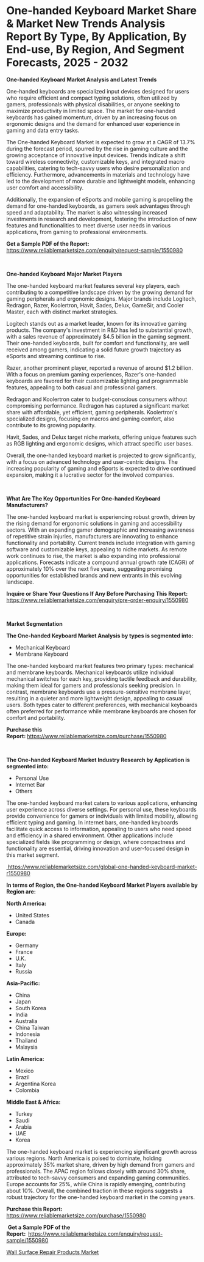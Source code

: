 <p><h1>One-handed Keyboard Market Share & Market New Trends Analysis Report By Type, By Application, By End-use, By Region, And Segment Forecasts, 2025 - 2032</h1></p><p><strong>One-handed Keyboard Market Analysis and Latest Trends</strong></p>
<p><p>One-handed keyboards are specialized input devices designed for users who require efficient and compact typing solutions, often utilized by gamers, professionals with physical disabilities, or anyone seeking to maximize productivity in limited space. The market for one-handed keyboards has gained momentum, driven by an increasing focus on ergonomic designs and the demand for enhanced user experience in gaming and data entry tasks.</p><p>The One-handed Keyboard Market is expected to grow at a CAGR of 13.7% during the forecast period, spurred by the rise in gaming culture and the growing acceptance of innovative input devices. Trends indicate a shift toward wireless connectivity, customizable keys, and integrated macro capabilities, catering to tech-savvy users who desire personalization and efficiency. Furthermore, advancements in materials and technology have led to the development of more durable and lightweight models, enhancing user comfort and accessibility.</p><p>Additionally, the expansion of eSports and mobile gaming is propelling the demand for one-handed keyboards, as gamers seek advantages through speed and adaptability. The market is also witnessing increased investments in research and development, fostering the introduction of new features and functionalities to meet diverse user needs in various applications, from gaming to professional environments.</p></p>
<p><strong>Get a Sample PDF of the Report:&nbsp;</strong> <a href="https://www.reliablemarketsize.com/enquiry/request-sample/1550980?utm_campaign=2038&utm_medium=2&utm_source=Github&utm_content=ia&utm_term=09022025&utm_id=one-handed-keyboard">https://www.reliablemarketsize.com/enquiry/request-sample/1550980</a></p>
<p>&nbsp;</p>
<p><strong>One-handed Keyboard Major Market Players</strong></p>
<p><p>The one-handed keyboard market features several key players, each contributing to a competitive landscape driven by the growing demand for gaming peripherals and ergonomic designs. Major brands include Logitech, Redragon, Razer, Koolertron, Havit, Sades, Delux, GameSir, and Cooler Master, each with distinct market strategies.</p><p>Logitech stands out as a market leader, known for its innovative gaming products. The company's investment in R&D has led to substantial growth, with a sales revenue of approximately $4.5 billion in the gaming segment. Their one-handed keyboards, built for comfort and functionality, are well received among gamers, indicating a solid future growth trajectory as eSports and streaming continue to rise.</p><p>Razer, another prominent player, reported a revenue of around $1.2 billion. With a focus on premium gaming experiences, Razer's one-handed keyboards are favored for their customizable lighting and programmable features, appealing to both casual and professional gamers.</p><p>Redragon and Koolertron cater to budget-conscious consumers without compromising performance. Redragon has captured a significant market share with affordable, yet efficient, gaming peripherals. Koolertron's specialized designs, focusing on macros and gaming comfort, also contribute to its growing popularity.</p><p>Havit, Sades, and Delux target niche markets, offering unique features such as RGB lighting and ergonomic designs, which attract specific user bases.</p><p>Overall, the one-handed keyboard market is projected to grow significantly, with a focus on advanced technology and user-centric designs. The increasing popularity of gaming and eSports is expected to drive continued expansion, making it a lucrative sector for the involved companies.</p></p>
<p>&nbsp;</p>
<p><strong>What Are The Key Opportunities For One-handed Keyboard Manufacturers?</strong></p>
<p><p>The one-handed keyboard market is experiencing robust growth, driven by the rising demand for ergonomic solutions in gaming and accessibility sectors. With an expanding gamer demographic and increasing awareness of repetitive strain injuries, manufacturers are innovating to enhance functionality and portability. Current trends include integration with gaming software and customizable keys, appealing to niche markets. As remote work continues to rise, the market is also expanding into professional applications. Forecasts indicate a compound annual growth rate (CAGR) of approximately 10% over the next five years, suggesting promising opportunities for established brands and new entrants in this evolving landscape.</p></p>
<p><strong>Inquire or Share Your Questions If Any Before Purchasing This Report:</strong> <a href="https://www.reliablemarketsize.com/enquiry/pre-order-enquiry/1550980?utm_campaign=2038&utm_medium=2&utm_source=Github&utm_content=ia&utm_term=09022025&utm_id=one-handed-keyboard">https://www.reliablemarketsize.com/enquiry/pre-order-enquiry/1550980</a></p>
<p>&nbsp;</p>
<p><strong>Market Segmentation</strong></p>
<p><strong>The One-handed Keyboard Market Analysis by types is segmented into:</strong></p>
<p><ul><li>Mechanical Keyboard</li><li>Membrane Keyboard</li></ul></p>
<p><p>The one-handed keyboard market features two primary types: mechanical and membrane keyboards. Mechanical keyboards utilize individual mechanical switches for each key, providing tactile feedback and durability, making them ideal for gamers and professionals seeking precision. In contrast, membrane keyboards use a pressure-sensitive membrane layer, resulting in a quieter and more lightweight design, appealing to casual users. Both types cater to different preferences, with mechanical keyboards often preferred for performance while membrane keyboards are chosen for comfort and portability.</p></p>
<p><strong>Purchase this Report:&nbsp;</strong><a href="https://www.reliablemarketsize.com/purchase/1550980?utm_campaign=2038&utm_medium=2&utm_source=Github&utm_content=ia&utm_term=09022025&utm_id=one-handed-keyboard">https://www.reliablemarketsize.com/purchase/1550980</a></p>
<p>&nbsp;</p>
<p><strong>The One-handed Keyboard Market Industry Research by Application is segmented into:</strong></p>
<p><ul><li>Personal Use</li><li>Internet Bar</li><li>Others</li></ul></p>
<p><p>The one-handed keyboard market caters to various applications, enhancing user experience across diverse settings. For personal use, these keyboards provide convenience for gamers or individuals with limited mobility, allowing efficient typing and gaming. In internet bars, one-handed keyboards facilitate quick access to information, appealing to users who need speed and efficiency in a shared environment. Other applications include specialized fields like programming or design, where compactness and functionality are essential, driving innovation and user-focused design in this market segment.</p></p>
<p><a href="https://www.reliablemarketsize.com/global-one-handed-keyboard-market-r1550980?utm_campaign=2038&utm_medium=2&utm_source=Github&utm_content=ia&utm_term=09022025&utm_id=one-handed-keyboard">&nbsp;https://www.reliablemarketsize.com/global-one-handed-keyboard-market-r1550980</a></p>
<p><strong>In terms of Region, the One-handed Keyboard Market Players available by Region are:</strong></p>
<p>
    <p> <strong> North America: </strong>
        <ul>
            <li>United States</li>
            <li>Canada</li>
        </ul>
        </p> 
    <p> <strong> Europe: </strong>
        <ul>
            <li>Germany</li>
            <li>France</li>
            <li>U.K.</li>
            <li>Italy</li>
            <li>Russia</li>
        </ul>
        </p> 
    <p> <strong> Asia-Pacific: </strong>
        <ul>
            <li>China</li>
            <li>Japan</li>
            <li>South Korea</li>
            <li>India</li>
            <li>Australia</li>
            <li>China Taiwan</li>
            <li>Indonesia</li>
            <li>Thailand</li>
            <li>Malaysia</li>
        </ul>
        </p> 
    <p> <strong> Latin America: </strong>
        <ul>
            <li>Mexico</li>
            <li>Brazil</li>
            <li>Argentina Korea</li>
            <li>Colombia</li>
        </ul>
        </p> 
    <p> <strong> Middle East & Africa: </strong>
        <ul>
            <li>Turkey</li>
            <li>Saudi</li>
            <li>Arabia</li>
            <li>UAE</li>
            <li>Korea</li>
        </ul>
    </p>
    </p>
<p><p>The one-handed keyboard market is experiencing significant growth across various regions. North America is poised to dominate, holding approximately 35% market share, driven by high demand from gamers and professionals. The APAC region follows closely with around 30% share, attributed to tech-savvy consumers and expanding gaming communities. Europe accounts for 25%, while China is rapidly emerging, contributing about 10%. Overall, the combined traction in these regions suggests a robust trajectory for the one-handed keyboard market in the coming years.</p></p>
<p><strong>Purchase this Report: </strong><a href="https://www.reliablemarketsize.com/purchase/1550980?utm_campaign=2038&utm_medium=2&utm_source=Github&utm_content=ia&utm_term=09022025&utm_id=one-handed-keyboard">https://www.reliablemarketsize.com/purchase/1550980</a></p>
<p>&nbsp;<strong>Get a Sample PDF of the Report:&nbsp;&nbsp;</strong><a href="https://www.reliablemarketsize.com/enquiry/request-sample/1550980?utm_campaign=2038&utm_medium=2&utm_source=Github&utm_content=ia&utm_term=09022025&utm_id=one-handed-keyboard">https://www.reliablemarketsize.com/enquiry/request-sample/1550980</a></p>
<p><strong></strong></p>
<p><p><a href="https://github.com/santosh758595/Market-Research-Report-List-7/blob/main/wall-surface-repair-products-market.md?utm_campaign=2038&utm_medium=2&utm_source=Github&utm_content=ia&utm_term=09022025&utm_id=one-handed-keyboard">Wall Surface Repair Products Market</a></p></p>